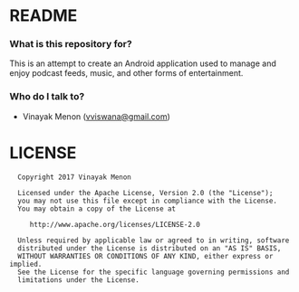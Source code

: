 # README #


### What is this repository for? ###

This is an attempt to create an Android application used to manage and enjoy podcast feeds, music, and other forms of entertainment.

### Who do I talk to? ###

* Vinayak Menon (vviswana@gmail.com)

# LICENSE #
      Copyright 2017 Vinayak Menon

      Licensed under the Apache License, Version 2.0 (the "License");
      you may not use this file except in compliance with the License.
      You may obtain a copy of the License at

         http://www.apache.org/licenses/LICENSE-2.0

      Unless required by applicable law or agreed to in writing, software
      distributed under the License is distributed on an "AS IS" BASIS,
      WITHOUT WARRANTIES OR CONDITIONS OF ANY KIND, either express or implied.
      See the License for the specific language governing permissions and
      limitations under the License.
